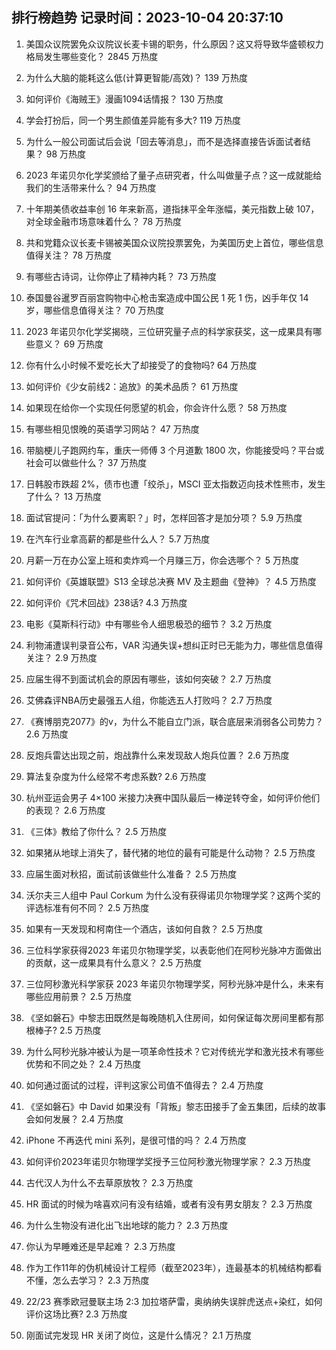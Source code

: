 
## 排行榜趋势 记录时间：2023-10-04 20:37:10
  
  1. 美国众议院罢免众议院议长麦卡锡的职务，什么原因？这又将导致华盛顿权力格局发生哪些变化？ 2845 万热度
    
  2. 为什么大脑的能耗这么低(计算更智能/高效)？ 139 万热度
    
  3. 如何评价《海贼王》漫画1094话情报？ 130 万热度
    
  4. 学会打扮后，同一个男生颜值差异能有多大? 119 万热度
    
  5. 为什么一般公司面试后会说「回去等消息」，而不是选择直接告诉面试者结果？ 98 万热度
    
  6. 2023 年诺贝尔化学奖颁给了量子点研究者，什么叫做量子点？这一成就能给我们的生活带来什么？ 94 万热度
    
  7. 十年期美债收益率创 16 年来新高，道指抹平全年涨幅，美元指数上破 107，对全球金融市场意味着什么？ 78 万热度
    
  8. 共和党籍众议长麦卡锡被美国众议院投票罢免，为美国历史上首位，哪些信息值得关注？ 78 万热度
    
  9. 有哪些古诗词，让你停止了精神内耗？ 73 万热度
    
  10. 泰国曼谷暹罗百丽宫购物中心枪击案造成中国公民 1 死 1 伤，凶手年仅 14 岁，哪些信息值得关注？ 70 万热度
    
  11. 2023 年诺贝尔化学奖揭晓，三位研究量子点的科学家获奖，这一成果具有哪些意义？ 69 万热度
    
  12. 你有什么小时候不爱吃长大了却接受了的食物吗? 64 万热度
    
  13. 如何评价《少女前线2：追放》的美术品质？ 61 万热度
    
  14. 如果现在给你一个实现任何愿望的机会，你会许什么愿？ 58 万热度
    
  15. 有哪些相见恨晚的英语学习网站？ 47 万热度
    
  16. 带脑梗儿子跑网约车，重庆一师傅 3 个月道歉 1800 次，你能接受吗？平台或社会可以做些什么？ 37 万热度
    
  17. 日韩股市跌超 2%，债市也遭「绞杀」，MSCI 亚太指数迈向技术性熊市，发生了什么？ 13 万热度
    
  18. 面试官提问：「为什么要离职？」时，怎样回答才是加分项？ 5.9 万热度
    
  19. 在汽车行业拿高薪的都是些什么人？ 5.7 万热度
    
  20. 月薪一万在办公室上班和卖炸鸡一个月赚三万，你会选哪个？ 5 万热度
    
  21. 如何评价《英雄联盟》S13 全球总决赛 MV 及主题曲《登神》？ 4.5 万热度
    
  22. 如何评价《咒术回战》238话? 4.3 万热度
    
  23. 电影《莫斯科行动》中有哪些令人细思极恐的细节？ 3.2 万热度
    
  24. 利物浦遭误判录音公布，VAR 沟通失误+想纠正时已无能为力，哪些信息值得关注？ 2.9 万热度
    
  25. 应届生得不到面试机会的原因有哪些，该如何突破？ 2.7 万热度
    
  26. 艾佛森评NBA历史最强五人组，你能选五人打败吗？ 2.7 万热度
    
  27. 《赛博朋克2077》的v，为什么不能自立门派，联合底层来消弱各公司势力？ 2.6 万热度
    
  28. 反炮兵雷达出现之前，炮战靠什么来发现敌人炮兵位置？ 2.6 万热度
    
  29. 算法复杂度为什么经常不考虑系数? 2.6 万热度
    
  30. 杭州亚运会男子 4×100 米接力决赛中国队最后一棒逆转夺金，如何评价他们的表现？ 2.6 万热度
    
  31. 《三体》教给了你什么？ 2.5 万热度
    
  32. 如果猪从地球上消失了，替代猪的地位的最有可能是什么动物？ 2.5 万热度
    
  33. 应届生面对秋招，面试前该做些什么准备？ 2.5 万热度
    
  34. 沃尔夫三人组中 Paul Corkum 为什么没有获得诺贝尔物理学奖？这两个奖的评选标准有何不同？ 2.5 万热度
    
  35. 如果有一天发现和柯南住一个酒店，该如何自救？ 2.5 万热度
    
  36. 三位科学家获得2023 年诺贝尔物理学奖，以表彰他们在阿秒光脉冲方面做出的贡献，这一成果具有什么意义？ 2.5 万热度
    
  37. 三位阿秒激光科学家获 2023 年诺贝尔物理学奖，阿秒光脉冲是什么，未来有哪些应用前景？ 2.5 万热度
    
  38. 《坚如磐石》中黎志田既然是每晚随机入住房间，如何保证每次房间里都有那根棒子? 2.5 万热度
    
  39. 为什么阿秒光脉冲被认为是一项革命性技术？它对传统光学和激光技术有哪些优势和不同之处？ 2.4 万热度
    
  40. 如何通过面试的过程，评判这家公司值不值得去？ 2.4 万热度
    
  41. 《坚如磐石》中 David 如果没有「背叛」黎志田接手了金五集团，后续的故事会如何发展？ 2.4 万热度
    
  42. iPhone 不再迭代 mini 系列，是很可惜的吗？ 2.4 万热度
    
  43. 如何评价2023年诺贝尔物理学奖授予三位阿秒激光物理学家？ 2.3 万热度
    
  44. 古代汉人为什么不去草原放牧？ 2.3 万热度
    
  45. HR 面试的时候为啥喜欢问有没有结婚，或者有没有男女朋友？ 2.3 万热度
    
  46. 为什么生物没有进化出飞出地球的能力？ 2.3 万热度
    
  47. 你认为早睡难还是早起难？ 2.3 万热度
    
  48. 作为工作11年的伪机械设计工程师（截至2023年），连最基本的机械结构都看不懂，怎么去学习？ 2.3 万热度
    
  49. 22/23 赛季欧冠曼联主场 2:3 加拉塔萨雷，奥纳纳失误胖虎送点+染红，如何评价这场比赛? 2.3 万热度
    
  50. 刚面试完发现 HR 关闭了岗位，这是什么情况？ 2.1 万热度
    